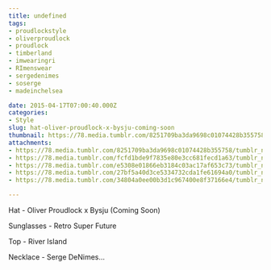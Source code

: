 ```yaml
---
title: undefined
tags:
- proudlockstyle
- oliverproudlock
- proudlock
- timberland
- imwearingri
- RImenswear
- sergedenimes
- soserge
- madeinchelsea

date: 2015-04-17T07:00:40.000Z
categories:
- Style
slug: hat-oliver-proudlock-x-bysju-coming-soon
thumbnail: https://78.media.tumblr.com/8251709ba3da9698c01074428b355758/tumblr_nmt1xdzE1E1rhrm24o6_540.jpg
attachments:
- https://78.media.tumblr.com/8251709ba3da9698c01074428b355758/tumblr_nmt1xdzE1E1rhrm24o6_1280.jpg
- https://78.media.tumblr.com/fcfd1bde9f7835e80e3cc681fecd1a63/tumblr_nmt1xdzE1E1rhrm24o7_1280.jpg
- https://78.media.tumblr.com/e5308e01866eb3184c03ac17af653c73/tumblr_nmt1xdzE1E1rhrm24o3_1280.jpg
- https://78.media.tumblr.com/27bf5a40d3ce5334732cda1fe61694a0/tumblr_nmt1xdzE1E1rhrm24o1_1280.jpg
- https://78.media.tumblr.com/34804a0ee00b3d1c967400e8f37166e4/tumblr_nmt1xdzE1E1rhrm24o5_1280.jpg

---
```


Hat - Oliver Proudlock x Bysju (Coming Soon)

 Sunglasses - Retro Super Future

 Top - River Island

 Necklace -  Serge DeNimes...
